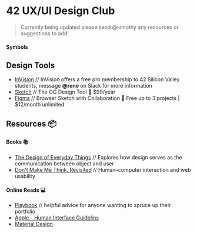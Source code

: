 # 42 UX/UI Design Club

> Currently being updated please send @kimothy any resources or suggestions to add!

#### Symbols

## Design Tools

- [InVision](https://invisionapp.com) // InVision offers a free pro membership to 42 Silicon Valley students, message **@rene** on Slack for more information
- [Sketch](https://www.sketch.com/) // The OG Design Tool :money_with_wings: $99/year
- [Figma](http://figma.com) // Browser Sketch with Collaboration :money_with_wings: Free up to 3 projects | $12/month unlimited

## Resources :package:

#### Books :books:

- [The Design of Everyday Things](https://drive.google.com/open?id=1jJXihLBriOlc7OUCEHBs53btUjpZPr_9) // Explores how design serves as the communication between object and user
- [Don't Make Me Think, Revisited](https://github.com/abhijit838/ebooks/blob/master/Don't%20Make%20Me%20Think%2C%20Revisited%2C%203rd%20Edition.pdf) // Human–computer interaction and web usability

#### Online Reads :computer:
- [Playbook](https://askplaybook.com/) //  helpful advice for anyone wanting to spruce up their portfolio
- [Apple - Human Interface Guidelins](https://developer.apple.com/design/human-interface-guidelines/ios/overview/themes/)
- [Material Design](https://material.io/design/)
